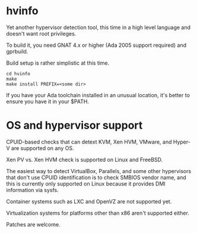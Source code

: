 # hvinfo
Yet another hypervisor detection tool, this time in a high level language and
doesn't want root privileges.

To build it, you need GNAT 4.x or higher (Ada 2005 support required) and gprbuild.

Build setup is rather simplistic at this time.
```
cd hvinfo
make
make install PREFIX=<some dir>
```

If you have your Ada toolchain installed in an unusual location, it's better to ensure you have it
in your $PATH.

# OS and hypervisor support

CPUID-based checks that can detext KVM, Xen HVM, VMware, and Hyper-V are
supported on any OS.

Xen PV vs. Xen HVM check is supported on Linux and FreeBSD.

The easiest way to detect VirtualBox, Parallels, and some other hypervisors
that don't use CPUID identification is to check SMBIOS vendor name,
and this is currently only supported on Linux because it provides DMI information
via sysfs.

Container systems such as LXC and OpenVZ are not supported yet.

Virtualization systems for platforms other than x86 aren't supported either.

Patches are welcome.
